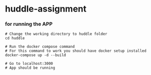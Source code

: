 # huddle-assignment
### for running the APP
```
# Change the working directory to huddle folder
cd huddle

# Run the docker compose command
# For this command to work you should have docker setup installed
docker-compose up -d --build

# Go to localhost:3000
# App should be running
``` 
